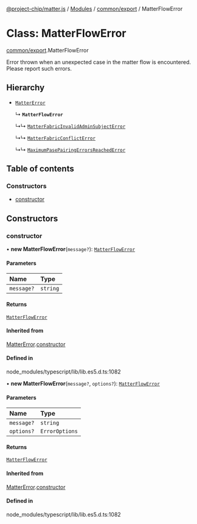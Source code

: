 [@project-chip/matter.js](../README.md) / [Modules](../modules.md) / [common/export](../modules/common_export.md) / MatterFlowError

# Class: MatterFlowError

[common/export](../modules/common_export.md).MatterFlowError

Error thrown when an unexpected case in the matter flow is encountered. Please report such errors.

## Hierarchy

- [`MatterError`](common_export.MatterError.md)

  ↳ **`MatterFlowError`**

  ↳↳ [`MatterFabricInvalidAdminSubjectError`](common_export.MatterFabricInvalidAdminSubjectError.md)

  ↳↳ [`MatterFabricConflictError`](common_export.MatterFabricConflictError.md)

  ↳↳ [`MaximumPasePairingErrorsReachedError`](session_export.MaximumPasePairingErrorsReachedError.md)

## Table of contents

### Constructors

- [constructor](common_export.MatterFlowError.md#constructor)

## Constructors

### constructor

• **new MatterFlowError**(`message?`): [`MatterFlowError`](common_export.MatterFlowError.md)

#### Parameters

| Name | Type |
| :------ | :------ |
| `message?` | `string` |

#### Returns

[`MatterFlowError`](common_export.MatterFlowError.md)

#### Inherited from

[MatterError](common_export.MatterError.md).[constructor](common_export.MatterError.md#constructor)

#### Defined in

node_modules/typescript/lib/lib.es5.d.ts:1082

• **new MatterFlowError**(`message?`, `options?`): [`MatterFlowError`](common_export.MatterFlowError.md)

#### Parameters

| Name | Type |
| :------ | :------ |
| `message?` | `string` |
| `options?` | `ErrorOptions` |

#### Returns

[`MatterFlowError`](common_export.MatterFlowError.md)

#### Inherited from

[MatterError](common_export.MatterError.md).[constructor](common_export.MatterError.md#constructor)

#### Defined in

node_modules/typescript/lib/lib.es5.d.ts:1082
